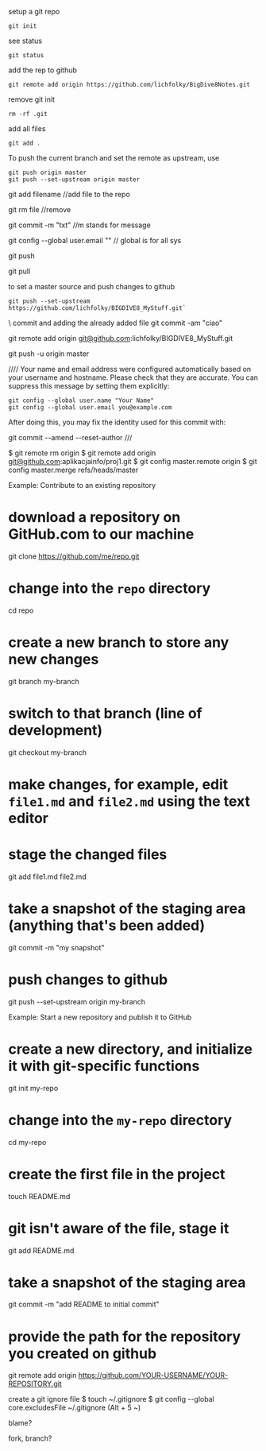 setup a git repo
```
git init
```
see status
```
git status
```
add the rep to github
```
git remote add origin https://github.com/lichfolky/BigDive8Notes.git
```

remove git init
```
rm -rf .git
```
add all files
```
git add .
```
To push the current branch and set the remote as upstream, use
```
git push origin master
git push --set-upstream origin master
```

git add filename //add file to the repo

git rm file //remove

git commit -m "txt" //m stands for message

git config --global user.email "" // global is for all sys

git push

git pull

to set a master source and push changes to github
```
git push --set-upstream https://github.com/lichfolky/BIGDIVE8_MyStuff.git`
```


\\ commit and adding the already added file
git commit -am "ciao"


git remote add origin git@github.com:lichfolky/BIGDIVE8_MyStuff.git

git push -u origin master

////
Your name and email address were configured automatically based
on your username and hostname. Please check that they are accurate.
You can suppress this message by setting them explicitly:

    git config --global user.name "Your Name"
    git config --global user.email you@example.com

After doing this, you may fix the identity used for this commit with:

git commit --amend --reset-author
///

$ git remote rm origin
$ git remote add origin git@github.com:aplikacjainfo/proj1.git
$ git config master.remote origin
$ git config master.merge refs/heads/master


Example: Contribute to an existing repository
# download a repository on GitHub.com to our machine
git clone https://github.com/me/repo.git

# change into the `repo` directory
cd repo

# create a new branch to store any new changes
git branch my-branch

# switch to that branch (line of development)
git checkout my-branch

# make changes, for example, edit `file1.md` and `file2.md` using the text editor

# stage the changed files
git add file1.md file2.md

# take a snapshot of the staging area (anything that's been added)
git commit -m "my snapshot"

# push changes to github
git push --set-upstream origin my-branch

Example: Start a new repository and publish it to GitHub

# create a new directory, and initialize it with git-specific functions
git init my-repo

# change into the `my-repo` directory
cd my-repo

# create the first file in the project
touch README.md

# git isn't aware of the file, stage it
git add README.md

# take a snapshot of the staging area
git commit -m "add README to initial commit"

# provide the path for the repository you created on github
git remote add origin https://github.com/YOUR-USERNAME/YOUR-REPOSITORY.git

create a git ignore file
$ touch ~/.gitignore
$ git config --global core.excludesFile ~/.gitignore
(Alt + 5 ~)

blame?

fork, branch?

